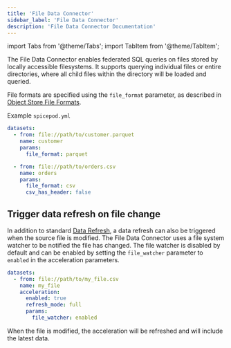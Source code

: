 ```yaml
---
title: 'File Data Connector'
sidebar_label: 'File Data Connector'
description: 'File Data Connector Documentation'
---
```


import Tabs from '@theme/Tabs';
import TabItem from '@theme/TabItem';

The File Data Connector enables federated SQL queries on files stored by locally accessible filesystems. It supports querying individual files or entire directories, where all child files within the directory will be loaded and queried.

File formats are specified using the `file_format` parameter, as described in [Object Store File Formats](/components/data-connectors/index.md#object-store-file-formats).

Example `spicepod.yml`

```yaml
datasets:
  - from: file://path/to/customer.parquet
    name: customer
    params:
      file_format: parquet

  - from: file://path/to/orders.csv
    name: orders
    params:
      file_format: csv
      csv_has_header: false
```

## Trigger data refresh on file change

In addition to standard [Data Refresh](/components/data-accelerators/data-refresh), a data refresh can also be triggered when the source file is modified. The File Data Connector uses a file system watcher to be notified the file has changed. The file watcher is disabled by default and can be enabled by setting the `file_watcher` parameter to `enabled` in the acceleration parameters.

```yaml
datasets:
  - from: file://path/to/my_file.csv
    name: my_file
    acceleration:
      enabled: true
      refresh_mode: full
      params:
        file_watcher: enabled
```

When the file is modified, the acceleration will be refreshed and will include the latest data.
